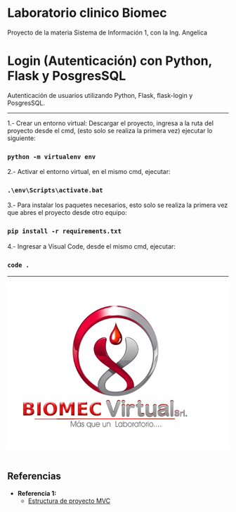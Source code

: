 # Laboratorio clinico Biomec
Proyecto  de la materia Sistema de Información 1, con la Ing. Angelica 
# Login (Autenticación) con Python, Flask y PosgresSQL

Autenticación de usuarios utilizando Python, Flask, flask-login y PosgresSQL.

<hr/>

1.- Crear un entorno virtual:
Descargar el proyecto, ingresa a la ruta del proyecto desde el cmd, (esto solo se realiza la primera vez) ejecutar lo siguiente:
### `python -m virtualenv env`

2.- Activar el entorno virtual, en el mismo cmd, ejecutar:
### `.\env\Scripts\activate.bat`

3.- Para instalar los paquetes necesarios, esto solo se realiza la primera vez que abres el proyecto desde otro equipo:
### `pip install -r requirements.txt`

4.- Ingresar a Visual Code, desde el mismo cmd, ejecutar:
### `code .`

<hr/>

![](./preview1.png)
<br/><br/>


## <a name='reference'>Referencias</a>

- **Referencia 1:**
	+ [Estructura de proyecto MVC](https://www.youtube.com/watch?v=TTYdcZ4aYz8)